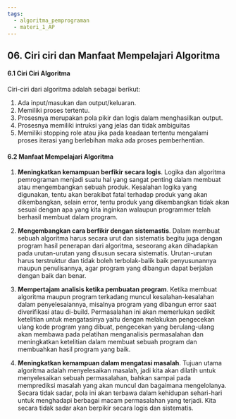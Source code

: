 ```yaml
---
tags:
  - algoritma_pemprograman
  - materi_1_AP
---
```

## 06. Ciri ciri dan Manfaat Mempelajari Algoritma


#### 6.1 Ciri Ciri Algoritma

Ciri-ciri dari algoritma adalah sebagai berikut:
1. ﻿﻿﻿Ada input/masukan dan output/keluaran.
2. ﻿﻿﻿Memiliki proses tertentu.
3. ﻿﻿﻿Prosesnya merupakan pola pikir dan logis dalam menghasilkan output.
4. ﻿﻿﻿Prosesnya memiliki intruksi yang jelas dan tidak ambiguitas
5. Memiliki stopping role atau jika pada keadaan tertentu mengalami proses iterasi yang berlebihan maka ada proses pemberhentian.


#### 6.2 Manfaat Mempelajari Algoritma

1. **Meningkatkan kemampuan berfikir secara logis**. Logika dan algoritma pemrograman menjadi suatu hal yang sangat penting dalam membuat atau mengembangkan sebuah produk. Kesalahan logika yang digunakan, tentu akan berakibat fatal terhadap produk yang akan dikembangkan, selain error, tentu produk yang dikembangkan tidak akan sesuai dengan apa yang kita inginkan walaupun programmer telah berhasil membuat dalam program.

2. **Mengembangkan cara berfikir dengan sistemastis**. Dalam membuat sebuah algoritma harus secara urut dan sistematis begitu juga dengan program hasil penerapan dari algoritma, seseorang akan dihadapkan pada urutan-urutan yang disusun secara sistematis. Urutan-urutan harus terstruktur dan tidak boleh terbolak-balik baik penyusunannya maupun penulisannya, agar program yang dibangun dapat berjalan dengan baik dan benar.

3. ﻿﻿﻿**Mempertajam analisis ketika pembuatan program**. Ketika membuat algoritma maupun program terkadang muncul kesalahan-kesalahan dalam penyelesaiannya, misalnya program yang dibangun error saat diverifikasi atau di-build. Permasalahan ini akan memerlukan sedikit ketelitian untuk mengatasinya yaitu dengan melakukan pengecekan ulang kode program yang dibuat, pengecekan yang berulang-ulang akan membawa pada pelatihan menganalisis permasalahan dan meningkatkan ketelitian dalam membuat sebuah program dan membuahkan hasil program yang baik.

4. ﻿﻿﻿**Meningkatkan kemampuan dalam mengatasi masalah**. Tujuan utama algoritma adalah menyelesaikan masalah, jadi kita akan dilatih untuk menyelesaikan sebuah permasalahan, bahkan sampai pada memprediksi masalah yang akan muncul dan bagaimana mengelolanya. Secara tidak sadar, pola ini akan terbawa dalam kehidupan sehari-hari untuk menghadapi berbagai macam permasalahan yang terjadi. Kita secara tidak sadar akan berpikir secara logis dan sistematis.